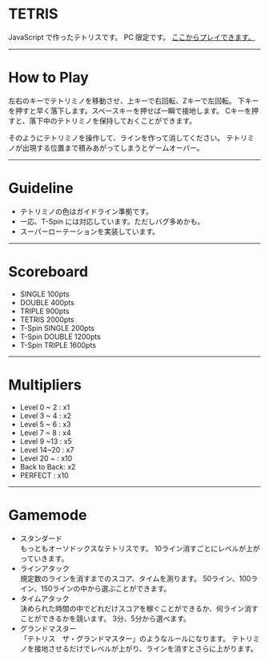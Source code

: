 # TETRIS
JavaScript で作ったテトリスです。
PC 限定です。
[ここからプレイできます。](https://ray-prg-12.github.io/TETRIS/)
*****
# How to Play
左右のキーでテトリミノを移動させ、上キーで右回転、Zキーで左回転。
下キーを押すと早く落下します。スペースキーを押せば一瞬で接地します。
Cキーを押すと、落下中のテトリミノを保持しておくことができます。

そのようにテトリミノを操作して、ラインを作って消してください。
テトリミノが出現する位置まで積みあがってしまうとゲームオーバー。
******
# Guideline
- テトリミノの色はガイドライン準拠です。
- 一応、T-Spin には対応しています。ただしバグ多めかも。
- スーパーローテーションを実装しています。
******
# Scoreboard
- SINGLE 100pts
- DOUBLE 400pts
- TRIPLE 900pts
- TETRIS 2000pts
- T-Spin SINGLE 200pts
- T-Spin DOUBLE 1200pts
- T-Spin TRIPLE 1600pts
******
# Multipliers
- Level 0 ~ 2 : x1
- Level 3 ~ 4 : x2
- Level 5 ~ 6 : x3
- Level 7 ~ 8 : x4
- Level 9 ~13 : x5
- Level 14~20 : x7
- Level 20 ~  : x10
- Back to Back: x2
- PERFECT     : x10
******
# Gamemode
- スタンダード  
もっともオーソドックスなテトリスです。
10ライン消すごとにレベルが上がっていきます。
- ラインアタック  
規定数のラインを消すまでのスコア、タイムを測ります。
50ライン、100ライン、150ラインの中から選ぶことができます。
- タイムアタック  
決められた時間の中でどれだけスコアを稼ぐことができるか、何ライン消すことができるかを競います。
3分、5分から選べます。
- グランドマスター  
「テトリス　ザ・グランドマスター」のようなルールになります。
テトリミノを接地させるだけでレベルが上がり、ラインを消すとさらに上がります。
